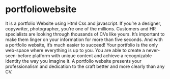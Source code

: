 # portfoliowebsite
It is a portfolio Website using Html Css and javascript.
If you’re a designer, copywriter, photographer, you’re one of the millions. Customers and HR specialists are looking through thousands of CVs like yours. It’s important to make them linger on your information for more than five seconds. And with a portfolio website, it’s much easier to succeed!
Your portfolio is the only web-space where everything is up to you. You are able to create a never-seen-before platform with unique content and achieve a recognizable identity the way you imagine it.
A portfolio website presents your professionalism and dedication to the craft better and more clearly than any CV.

